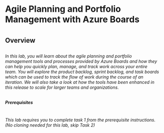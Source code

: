 # <H1> Agile Planning and Portfolio Management with Azure Boards
# <H2> Overview
## <H6> In this lab, you will learn about the agile planning and portfolio management tools and processes provided by Azure Boards and how they can help you quickly plan, manage, and track work across your entire team. You will explore the product backlog, sprint backlog, and task boards which can be used to track the flow of work during the course of an iteration. We will also take a look at how the tools have been enhanced in this release to scale for larger teams and organizations.
## <H5> Prerequisites
# <H6> This lab requires you to complete task 1 from the prerequisite instructions. (No cloning needed for this lab, skip Task 2)
